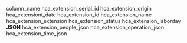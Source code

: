 column_name
hca_extension_serial_id
hca_extension_origin
hca_extensiont_date
hca_extension_id
hca_extension_name
hca_extension_extension
hca_extension_status
hca_extension_laborday
__JSON__
hca_extension_people_json
hca_extension_operation_json
hca_extension_time_json
